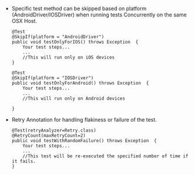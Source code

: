 * Specific test method can be skipped based on platform (AndroidDriver/IOSDriver) when running tests Concurrently on the same OSX Host.
    ```
    @Test
    @SkipIf(platform = "AndroidDriver")
    public void testOnlyForIOS() throws Exception  {
        Your test steps...
        ...
        //This will run only on iOS devices
    }

    @Test
    @SkipIf(platform = "IOSDriver")
    public void testOnlyForAndroid() throws Exception  {
        Your test steps...
        ...
        //This will run only on Android devices

    }
    ```
* Retry Annotation for handling flakiness or failure of the test.

    ```
    @Test(retryAnalyzer=Retry.class)
    @RetryCount(maxRetryCount=2)
    public void testWithRandomFailure() throws Exception  {
        Your test steps...
        ...
        //This test will be re-executed the specified number of time if it fails.
    }
    ```